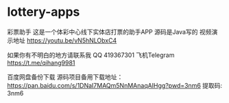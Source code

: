 # lottery-apps
彩票助手
这是一个体彩中心线下实体店打票的助手APP
源码是Java写的
视频演示地址
https://youtu.be/vN5hNLObxC4

如果你有不明白的地方请联系我
QQ 419367301
飞机Telegram
https://t.me/qihang9981

百度网盘备份下载
源码项目备用下载地址：
https://pan.baidu.com/s/1DNaI7MAQm5NnMAnaqAIHgg?pwd=3nm6 提取码: 3nm6
